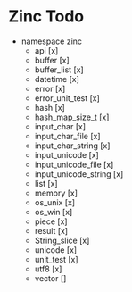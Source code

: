 # Zinc Todo
* namespace zinc
  * api [x]
  * buffer [x]
  * buffer_list [x]
  * datetime [x]
  * error [x]
  * error_unit_test [x]
  * hash [x]
  * hash_map_size_t [x]
  * input_char [x]
  * input_char_file [x]
  * input_char_string [x]
  * input_unicode [x]
  * input_unicode_file [x]
  * input_unicode_string [x]
  * list [x]
  * memory [x]
  * os_unix [x]
  * os_win [x]
  * piece [x]
  * result [x]
  * String_slice [x]
  * unicode [x]
  * unit_test [x]
  * utf8 [x]
  * vector []